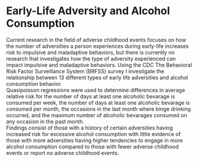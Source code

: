 # Early-Life Adversity and Alcohol Consumption
Current research in the field of adverse childhood events focuses on how the number of adversities a person experiences during early-life increases risk to impulsive and maladaptive behaviors, but there is currently no research that investigates how the type of adversity experienced can impact impulsive and maladaptive behaviors. Using the CDC The Behavioral Risk Factor Surveillance System (BRFSS) survey I investigate the relationship between 13 different types of early life adversities and alcohol consumption behavior.   
Quasipoisson regressions were used to determine differences in average relative risk for the number of days at least one alcoholic bevarage is consumed per week, the number of days at least one alcoholic bevarage is consumed per month, the occasions in the last month where binge drinking occurred, and the maximum number of alcoholic bevarages consumed on any occasion in the past month.  
Findings consist of those with a history of certain adversities having increased risk for excessive alcohol consumption with little evidence of those with more adversities having higher tendencies to engage in more alcohol consumption compared to those with fewer adverse childhood events or report no adverse childhood events.  

